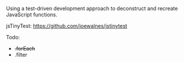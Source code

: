 Using a test-driven development approach to deconstruct and recreate JavaScript functions. <br>

jsTinyTest: https://github.com/joewalnes/jstinytest

Todo:
* ~~.forEach~~
* .filter
